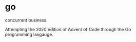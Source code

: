 # go

concurrent business

Attempting the 2020 edition of Advent of Code through the Go programming langauge.
